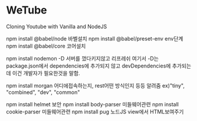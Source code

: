 # WeTube

Cloning Youtube with Vanilla and NodeJS

npm install @babel/node   바벨설치
npm install @babel/preset-env  env단계 
npm install @babel/core 코어설치


npm install nodemon -D     서버를 껐다키지않고 리프레쉬
여기서 -D는 package.json에서 dependencies에 추가되지 않고
devDependencies에 추가되는데 이건 개발자가 필요한것을 말함.

npm install morgan 어디에접속하는지, rest어떤 방식인지 등등 알려줌 ex)"tiny", "combined", "dev", "common"

npm install helmet 보안
npm install body-parser 미들웨어관련
npm install cookie-parser 미들웨어관련
npm install pug   노드JS view에서 HTML보여주기